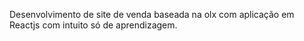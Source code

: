 Desenvolvimento de site de venda baseada na olx com aplicação em Reactjs com intuito só de aprendizagem.
